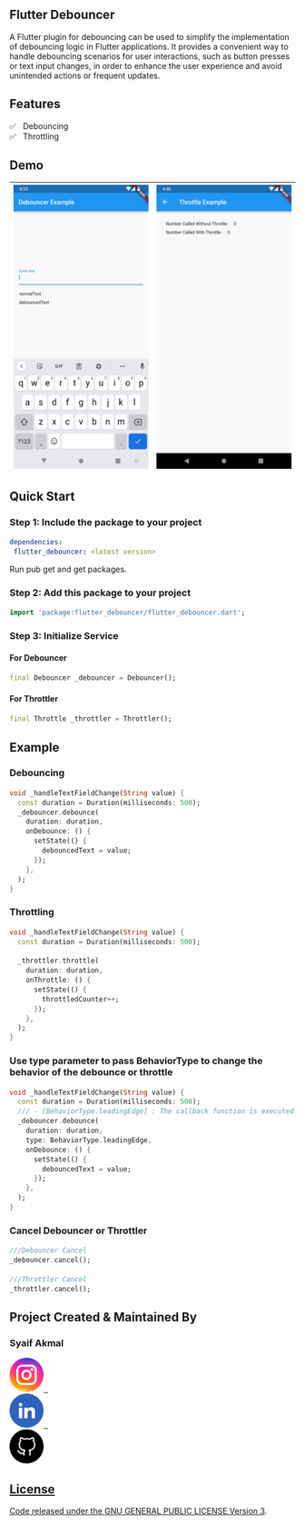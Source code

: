 ## Flutter Debouncer

A Flutter plugin for debouncing can be used to simplify the implementation of debouncing logic in Flutter applications. It provides a convenient way to handle debouncing scenarios for user interactions, such as button presses or text input changes, in order to enhance the user experience and avoid unintended actions or frequent updates.

## Features

✅ &nbsp; Debouncing </br>
✅ &nbsp; Throttling </br>

## Demo

| <img height=500 src="https://raw.githubusercontent.com/syaifakmal/flutter-debouncer/main/example/assets/debouncer_example.gif"/> | <img height=500 src="https://github.com/syaifakmal/flutter-debouncer/blob/main/example/assets/throttle_example.gif?raw=true"/> |
| --- | --- |


## Quick Start

### Step 1: Include the package to your project

```yml  
dependencies:  
 flutter_debouncer: <latest version>  
```  

Run pub get and get packages.

### Step 2: Add this package to your project

```dart  
import 'package:flutter_debouncer/flutter_debouncer.dart';  
```  

### Step 3: Initialize Service
#### For Debouncer
```dart  
final Debouncer _debouncer = Debouncer();  
```  
#### For Throttler
```dart  
final Throttle _throttler = Throttler();  
```  

## Example

### Debouncing

```dart  
void _handleTextFieldChange(String value) {
  const duration = Duration(milliseconds: 500);
  _debouncer.debounce(
    duration: duration,
    onDebounce: () {
      setState(() {
        debouncedText = value;
      });
    },
  );
}
```  

### Throttling

```dart  
void _handleTextFieldChange(String value) {
  const duration = Duration(milliseconds: 500);

  _throttler.throttle(
    duration: duration,
    onThrottle: () {
      setState(() {
        throttledCounter++;
      });
    },
  );
}
```  

### Use type parameter to pass BehaviorType to change the behavior of the debounce or throttle
```dart  
void _handleTextFieldChange(String value) {
  const duration = Duration(milliseconds: 500);
  /// - [BehaviorType.leadingEdge] : The callback function is executed immediately
  _debouncer.debounce(
    duration: duration,
    type: BehaviorType.leadingEdge,
    onDebounce: () {
      setState(() {
        debouncedText = value;
      });
    },
  );
}
```  
### Cancel Debouncer or Throttler
```dart  
///Debouncer Cancel
_debouncer.cancel();

///Throttler Cancel
_throttler.cancel();
```  

## Project Created & Maintained By

### Syaif Akmal
<a href="https://www.instagram.com/syaifakmal"><img src="https://github.com/syaifakmal/flutter-debouncer/blob/main/example/assets/instagram.png?raw=true" width="60">&nbsp;&nbsp;  
<a href="https://www.linkedin.com/in/syaifakmal/"><img src="https://github.com/syaifakmal/flutter-debouncer/blob/main/example/assets/linkedin.png?raw=true" width="60">&nbsp;&nbsp;  
<a href="https://github.com/syaifakmal/"><img src="https://github.com/syaifakmal/flutter-debouncer/blob/main/example/assets/github.png?raw=true" width="60">

## License
Code released under the [GNU GENERAL PUBLIC LICENSE Version 3](./LICENSE).